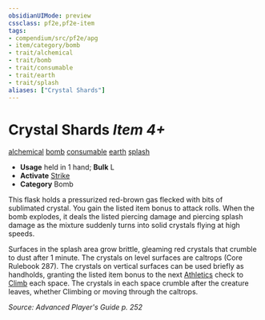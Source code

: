 ```yaml
---
obsidianUIMode: preview
cssclass: pf2e,pf2e-item
tags:
- compendium/src/pf2e/apg
- item/category/bomb
- trait/alchemical
- trait/bomb
- trait/consumable
- trait/earth
- trait/splash
aliases: ["Crystal Shards"]
---
```

# Crystal Shards *Item 4+*  
[alchemical](../../../rules/traits/alchemical.md)  [bomb](../../../rules/traits/bomb.md)  [consumable](../../../rules/traits/consumable.md)  [earth](../../../rules/traits/earth.md)  [splash](../../../rules/traits/splash.md)  

- **Usage** held in 1 hand; **Bulk** L
- **Activate** [Strike](../../../rules/actions/strike.md)
- **Category** Bomb

This flask holds a pressurized red-brown gas flecked with bits of sublimated crystal. You gain the listed item bonus to attack rolls. When the bomb explodes, it deals the listed piercing damage and piercing splash damage as the mixture suddenly turns into solid crystals flying at high speeds.

Surfaces in the splash area grow brittle, gleaming red crystals that crumble to dust after 1 minute. The crystals on level surfaces are caltrops (Core Rulebook 287). The crystals on vertical surfaces can be used briefly as handholds, granting the listed item bonus to the next [Athletics](../../skills.md#Athletics) check to [Climb](../../../rules/actions/climb.md) each space. The crystals in each space crumble after the creature leaves, whether Climbing or moving through the caltrops.

*Source: Advanced Player's Guide p. 252*